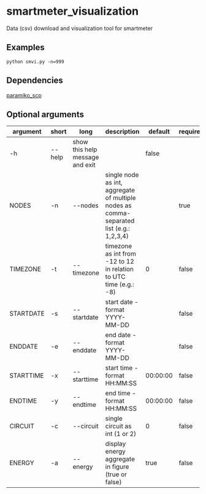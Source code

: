 # smartmeter_visualization
Data (csv) download and visualization tool for smartmeter

## Examples

```shell
python smvi.py -n=999
```


## Dependencies

[paramiko_scp](https://github.com/jbardin/scp.py)

## Optional arguments

argument | short | long | description | default | required 
--- | --- | --- | --- | --- | ---
   | -h | --help | show this help message and exit | | false
NODES | -n | --nodes |  single node as int, aggregate of multiple nodes as comma-separated list (e.g.: 1,2,3,4) | | true
TIMEZONE | -t | --timezone | timezone as int from -12 to 12 in relation to UTC time (e.g.: -8) | 0 | false
STARTDATE | -s | --startdate | start date - format YYYY-MM-DD | <two days ago> | false
ENDDATE | -e | --enddate | end date - format YYYY-MM-DD | <yesterday> | false
STARTTIME | -x | --starttime | start time - format HH:MM:SS | 00:00:00 | false
ENDTIME | -y | --endtime | end time - format HH:MM:SS | 00:00:00 | false
CIRCUIT | -c | --circuit | single circuit as int (1 or 2) | 0 | false
ENERGY | -a | --energy | display energy aggregate in figure (true or false) | true | false
